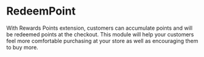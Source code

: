 # RedeemPoint
With Rewards Points extension, customers can accumulate points and will be redeemed points at the checkout. This module will help your customers feel more comfortable purchasing at your store as well as encouraging them to buy more.
